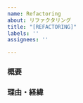 ```yaml
---
name: Refactoring
about: リファクタリング
title: "[REFACTORING]"
labels: ''
assignees: ''

---
```


### 概要


### 理由・経緯
